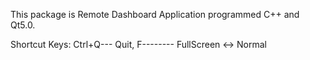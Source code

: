 This package is Remote Dashboard Application programmed C++ and Qt5.0.

Shortcut Keys:
Ctrl+Q--- Quit,
F-------- FullScreen <-> Normal


